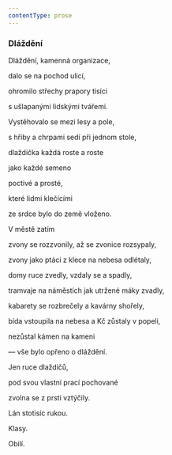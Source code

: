 ```yaml
---
contentType: prose
---
```


### Dláždění

Dláždění, kamenná organizace,

dalo se na pochod ulicí,

ohromilo střechy prapory tisíci

s ušlapanými lidskými tvářemi.

Vystěhovalo se mezi lesy a pole,

s hřiby a chrpami sedí při jednom stole,

dlaždička každá roste a roste

jako každé semeno

poctivé a prosté,

které lidmi klečícími

ze srdce bylo do země vloženo.

V městě zatím

zvony se rozzvonily, až se zvonice rozsypaly,

zvony jako ptáci z klece na nebesa odlétaly,

domy ruce zvedly, vzdaly se a spadly,

tramvaje na náměstích jak utržené máky zvadly,

kabarety se rozbrečely a kavárny shořely,

bída vstoupila na nebesa a Kč zůstaly v popeli,

nezůstal kámen na kameni

— vše bylo opřeno o dláždění.

Jen ruce dlaždičů,

pod svou vlastní prací pochované

zvolna se z prsti vztýčily.

Lán stotisíc rukou.

Klasy.

Obilí.
